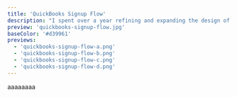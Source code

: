 ```yaml
---
title: 'QuickBooks Signup Flow'
description: "I spent over a year refining and expanding the design of the QuickBooks signup flow for global markets while making it responsive."
preview: 'quickbooks-signup-flow.jpg'
baseColor: '#d39961'
previews:
  - 'quickbooks-signup-flow-a.png'
  - 'quickbooks-signup-flow-b.png'
  - 'quickbooks-signup-flow-c.png'
  - 'quickbooks-signup-flow-d.png'
---
```


aaaaaaaa
